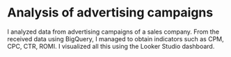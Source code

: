 # Analysis of advertising campaigns
I analyzed data from advertising campaigns of a sales company. From the received data using BigQuery, I managed to obtain indicators such as CPM, CPC, CTR, ROMI. I visualized all this using the Looker Studio dashboard.
